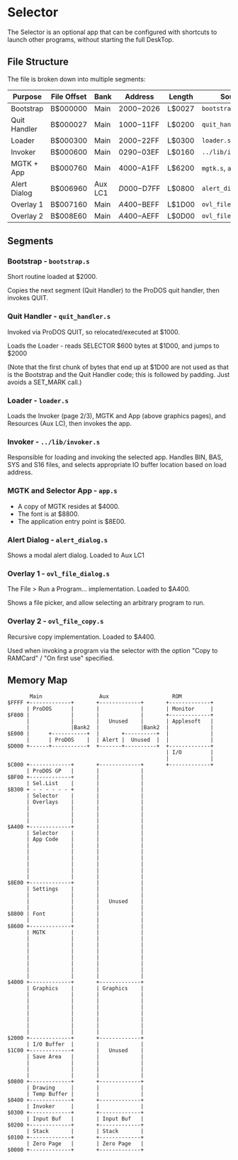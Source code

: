 # Selector

The Selector is an optional app that can be configured with shortcuts to launch other programs, without starting the full DeskTop.

## File Structure


The file is broken down into multiple segments:

| Purpose      | File Offset | Bank    | Address     | Length | Source              |
|--------------|-------------|---------|-------------|--------|---------------------|
| Bootstrap    | B$000000    | Main    | $2000-$2026 | L$0027 | `bootstrap.s`       |
| Quit Handler | B$000027    | Main    | $1000-$11FF | L$0200 | `quit_handler.s`    |
| Loader       | B$000300    | Main    | $2000-$22FF | L$0300 | `loader.s`          |
| Invoker      | B$000600    | Main    | $0290-$03EF | L$0160 | `../lib/invoker.s`  |
| MGTK + App   | B$000760    | Main    | $4000-$A1FF | L$6200 | `mgtk.s`, `app.s`   |
| Alert Dialog | B$006960    | Aux LC1 | $D000-$D7FF | L$0800 | `alert_dialog.s`    |
| Overlay 1    | B$007160    | Main    | $A400-$BEFF | L$1D00 | `ovl_file_dialog.s` |
| Overlay 2    | B$008E60    | Main    | $A400-$AEFF | L$0D00 | `ovl_file_copy.s`   |

## Segments

### Bootstrap - `bootstrap.s`

Short routine loaded at $2000.

Copies the next segment (Quit Handler) to the ProDOS quit handler, then invokes QUIT.

### Quit Handler - `quit_handler.s`

Invoked via ProDOS QUIT, so relocated/executed at $1000.

Loads the Loader - reads SELECTOR $600 bytes at $1D00, and jumps to $2000

(Note that the first chunk of bytes that end up at $1D00 are not used
as that is the Bootstrap and the Quit Handler code; this is followed by
padding. Just avoids a SET_MARK call.)

### Loader - `loader.s`

Loads the Invoker (page 2/3), MGTK and App (above graphics pages), and
Resources (Aux LC), then invokes the app.

### Invoker - `../lib/invoker.s`

Responsible for loading and invoking the selected app.
Handles BIN, BAS, SYS and S16 files, and selects
appropriate IO buffer location based on load address.

### MGTK and Selector App - `app.s`

* A copy of MGTK resides at $4000.
* The font is at $8800.
* The application entry point is $8E00.

### Alert Dialog - `alert_dialog.s`

Shows a modal alert dialog. Loaded to Aux LC1

### Overlay 1 - `ovl_file_dialog.s`

The File > Run a Program... implementation. Loaded to $A400.

Shows a file picker, and allow selecting an arbitrary program
to run.

### Overlay 2 - `ovl_file_copy.s`

Recursive copy implementation. Loaded to $A400.

Used when invoking a program via the selector with the option
"Copy to RAMCard" / "On first use" specified.


## Memory Map

```
       Main                  Aux                    ROM
$FFFF +-------------+       +-------------+       +-------------+
      | ProDOS      |       |             |       | Monitor     |
$F800 |             |       |             |       +-------------+
      |             |       |   Unused    |       | Applesoft   |
      |             |Bank2  |             |Bank2  |             |
$E000 |      +-----------+  |       +----------+  |             |
      |      | ProDOS    |  | Alert |  Unused  |  |             |
$D000 +------+-----------+  +-------+----------+  +-------------+
                                                  | I/O         |
                                                  |             |
$C000 +-------------+       +-------------+       +-------------+
      | ProDOS GP   |       |             |
$BF00 +-------------+       |             |
      | Sel.List    |       |             |
$B300 + - - - - - - +       |             |
      | Selector    |       |             |
      | Overlays    |       |             |
      |             |       |             |
      |             |       |             |
      |             |       |             |
$A400 +-------------+       |             |
      | Selector    |       |             |
      | App Code    |       |             |
      |             |       |             |
      |             |       |             |
      |             |       |             |
      |             |       |             |
      |             |       |             |
      |             |       |             |
$8E00 +-------------+       |             |
      | Settings    |       |             |
      |             |       |             |
      |             |       |   Unused    |
      |             |       |             |
$8800 | Font        |       |             |
      |             |       |             |
$8600 +-------------+       |             |
      | MGTK        |       |             |
      |             |       |             |
      |             |       |             |
      |             |       |             |
      |             |       |             |
      |             |       |             |
      |             |       |             |
      |             |       |             |
$4000 +-------------+       +-------------+
      | Graphics    |       | Graphics    |
      |             |       |             |
      |             |       |             |
      |             |       |             |
      |             |       |             |
      |             |       |             |
      |             |       |             |
      |             |       |             |
$2000 +-------------+       +-------------+
      | I/O Buffer  |       |             |
$1C00 +-------------+       |   Unused    |
      | Save Area   |       |             |
      |             |       |             |
      |             |       |             |
      |             |       |             |
$0800 +-------------+       +-------------+
      | Drawing     |       |             |
      | Temp Buffer |       |             |
$0400 +-------------+       +-------------+
      | Invoker     |       |             |
$0300 +-------------+       +-------------+
      | Input Buf   |       | Input Buf   |
$0200 +-------------+       +-------------+
      | Stack       |       | Stack       |
$0100 +-------------+       +-------------+
      | Zero Page   |       | Zero Page   |
$0000 +-------------+       +-------------+
```
